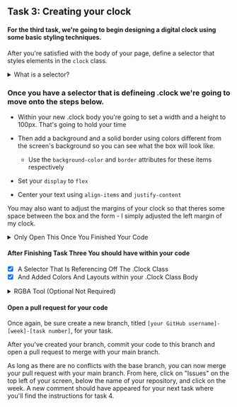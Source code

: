 ## Task 3: Creating your clock

#### For the third task, we're going to begin designing a digital clock using some basic styling techniques.

After you're satisfied with the body of your page, define a selector that styles elements in the `clock` class.

<details><summary>What is a selector?</summary>
<p>

#### CSS selectors are used to "find" (or select) the HTML elements (which is going to be our time div) that you want to style.

```css
.Clock{

}
```

</p>
</details>

### Once you have a selector that is defineing .clock we're going to move onto the steps below.
- Within your new .clock body you're going to set a width and a height to 100px. That's going to hold your time  
- Then add a background and a solid border using colors different from the screen's background so you can see what the box will look like.
  - Use the `background-color` and `border` attributes for these items respectively

- Set your `display` to `flex` 
- Center your text using `align-items` and `justify-content` 

You may also want to adjust the margins of your clock so that theres some space between the box and the form - I simply adjusted the left margin of my clock.

<details><summary>Only Open This Once You Finished Your Code</summary>
<p>


```css
.Clock{
    width: 100px;
    height: 100px;
    background-color: aqua;
    border: black;
    display: flex;
    align-items: center;
    justify-content: center;
    margin-left: 10px;
}
```


</p>
</details>

#### After Finishing Task Three You should have within your code
- [x] A Selector That Is Referencing Off The .Clock Class
- [x] And Added Colors And Layouts within your .Clock Class Body

<details><summary>RGBA Tool (Optional Not Required)</summary>
<p>

The RGBA tool is just a way to increase color output of your choosing. It is in no way required within this program but if you're wanting to do more research about it we encourge you guys to do so!

![picture](https://i.imgur.com/bsQld9J.png)

The first number in each line represents the x-offset which is the horizontal distance from which you want the object to appear. The second number is the y-offset - the vertical distance from which the box will appear. The third number is the blur radius - a larger blur radius will create a bigger shadow and vice versa.

Lastly is the color. I used the rgba() tool to define my color. The first 3 numbers represent the amount of red, green, and blue in the color, respectively. The fourth number is the opacity on a scale from 0 to 1, with 0 being complete transparency and 1 being fully opaque.


</p>
</details>

#### Open a pull request for your code

Once again, be sure create a new branch, titled `[your GitHub username]-[week]-[task number]`, for your task.  

After you've created your branch, commit your code to this branch and open a pull request to merge with your main branch.  

As long as there are no conflicts with the base branch, you can now merge your pull request with your main branch. From here, click on "Issues" on the top left of your screen, below the name of your repository, and click on the week. A new comment should have appeared for your next task where you'll find the instructions for task 4.
